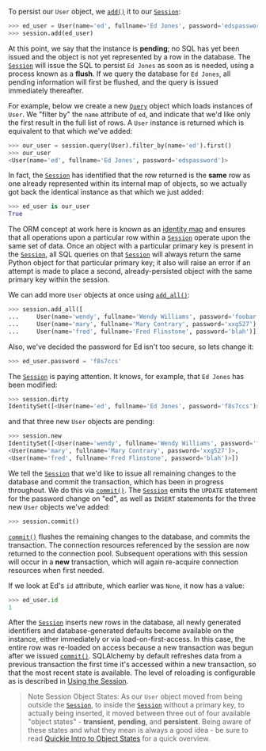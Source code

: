 To persist our `User` object, we [`add()`](http://docs.sqlalchemy.org/session_api.html#sqlalchemy.orm.session.Session.add "sqlalchemy.orm.session.Session.add") it to our [`Session`](http://docs.sqlalchemy.org/session_api.html#sqlalchemy.orm.session.Session "sqlalchemy.orm.session.Session"):
    
```python    
>>> ed_user = User(name='ed', fullname='Ed Jones', password='edspassword')
>>> session.add(ed_user)
```

At this point, we say that the instance is **pending**; no SQL has yet been issued and the object is not yet represented by a row in the database. The [`Session`](http://docs.sqlalchemy.org/session_api.html#sqlalchemy.orm.session.Session "sqlalchemy.orm.session.Session") will issue the SQL to persist `Ed Jones` as soon as is needed, using a process known as a **flush**. If we query the database for `Ed Jones`, all pending information will first be flushed, and the query is issued immediately thereafter.

For example, below we create a new [`Query`](http://docs.sqlalchemy.org/query.html#sqlalchemy.orm.query.Query "sqlalchemy.orm.query.Query") object which loads instances of `User`. We "filter by" the `name` attribute of `ed`, and indicate that we'd like only the first result in the full list of rows. A `User` instance is returned which is equivalent to that which we've added:
    
```python    
>>> our_user = session.query(User).filter_by(name='ed').first() 
>>> our_user
<User(name='ed', fullname='Ed Jones', password='edspassword')>
```    

In fact, the [`Session`](http://docs.sqlalchemy.org/session_api.html#sqlalchemy.orm.session.Session "sqlalchemy.orm.session.Session") has identified that the row returned is the **same** row as one already represented within its internal map of objects, so we actually got back the identical instance as that which we just added:
    
```python    
>>> ed_user is our_user
True
```

The ORM concept at work here is known as an [identity map](http://docs.sqlalchemy.org/glossary.html#term-identity-map) and ensures that all operations upon a particular row within a [`Session`](http://docs.sqlalchemy.org/session_api.html#sqlalchemy.orm.session.Session "sqlalchemy.orm.session.Session") operate upon the same set of data. Once an object with a particular primary key is present in the [`Session`](http://docs.sqlalchemy.org/session_api.html#sqlalchemy.orm.session.Session "sqlalchemy.orm.session.Session"), all SQL queries on that [`Session`](http://docs.sqlalchemy.org/session_api.html#sqlalchemy.orm.session.Session "sqlalchemy.orm.session.Session") will always return the same Python object for that particular primary key; it also will raise an error if an attempt is made to place a second, already-persisted object with the same primary key within the session.

We can add more `User` objects at once using [`add_all()`](http://docs.sqlalchemy.org/session_api.html#sqlalchemy.orm.session.Session.add_all "sqlalchemy.orm.session.Session.add_all"):
    
```python    
>>> session.add_all([
...     User(name='wendy', fullname='Wendy Williams', password='foobar'),
...     User(name='mary', fullname='Mary Contrary', password='xxg527'),
...     User(name='fred', fullname='Fred Flinstone', password='blah')])
```

Also, we've decided the password for Ed isn't too secure, so lets change it:
    
```python    
>>> ed_user.password = 'f8s7ccs'
```

The [`Session`](http://docs.sqlalchemy.org/session_api.html#sqlalchemy.orm.session.Session "sqlalchemy.orm.session.Session") is paying attention. It knows, for example, that `Ed Jones` has been modified:
    
```python    
>>> session.dirty
IdentitySet([<User(name='ed', fullname='Ed Jones', password='f8s7ccs')>])
```

and that three new `User` objects are pending:
    
```python    
>>> session.new  
IdentitySet([<User(name='wendy', fullname='Wendy Williams', password='foobar')>,
<User(name='mary', fullname='Mary Contrary', password='xxg527')>,
<User(name='fred', fullname='Fred Flinstone', password='blah')>])
```

We tell the [`Session`](http://docs.sqlalchemy.org/session_api.html#sqlalchemy.orm.session.Session "sqlalchemy.orm.session.Session") that we'd like to issue all remaining changes to the database and commit the transaction, which has been in progress throughout. We do this via [`commit()`](http://docs.sqlalchemy.org/session_api.html#sqlalchemy.orm.session.Session.commit "sqlalchemy.orm.session.Session.commit"). The [`Session`](http://docs.sqlalchemy.org/session_api.html#sqlalchemy.orm.session.Session "sqlalchemy.orm.session.Session") emits the `UPDATE` statement for the password change on "ed", as well as `INSERT` statements for the three new `User` objects we've added:

```python
>>> session.commit()
```

[`commit()`](http://docs.sqlalchemy.org/session_api.html#sqlalchemy.orm.session.Session.commit "sqlalchemy.orm.session.Session.commit") flushes the remaining changes to the database, and commits the transaction. The connection resources referenced by the session are now returned to the connection pool. Subsequent operations with this session will occur in a **new** transaction, which will again re-acquire connection resources when first needed.

If we look at Ed's `id` attribute, which earlier was `None`, it now has a value:

```python
>>> ed_user.id 
1
```

After the [`Session`](http://docs.sqlalchemy.org/session_api.html#sqlalchemy.orm.session.Session "sqlalchemy.orm.session.Session") inserts new rows in the database, all newly generated identifiers and database-generated defaults become available on the instance, either immediately or via load-on-first-access. In this case, the entire row was re-loaded on access because a new transaction was begun after we issued [`commit()`](http://docs.sqlalchemy.org/session_api.html#sqlalchemy.orm.session.Session.commit "sqlalchemy.orm.session.Session.commit"). SQLAlchemy by default refreshes data from a previous transaction the first time it's accessed within a new transaction, so that the most recent state is available. The level of reloading is configurable as is described in [Using the Session](http://docs.sqlalchemy.org/session.html).

> Note Session Object States:
As our `User` object moved from being outside the [`Session`](http://docs.sqlalchemy.org/session_api.html#sqlalchemy.orm.session.Session "sqlalchemy.orm.session.Session"), to inside the [`Session`](http://docs.sqlalchemy.org/session_api.html#sqlalchemy.orm.session.Session "sqlalchemy.orm.session.Session") without a primary key, to actually being inserted, it moved between three out of four available "object states" - **transient**, **pending**, and **persistent**. Being aware of these states and what they mean is always a good idea - be sure to read [Quickie Intro to Object States](http://docs.sqlalchemy.org/session_state_management.html#session-object-states) for a quick overview.
